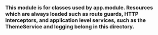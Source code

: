 ### This module is for classes used by app.module. Resources which are always loaded such as route guards, HTTP interceptors, and application level services, such as the ThemeService and logging belong in this directory.
